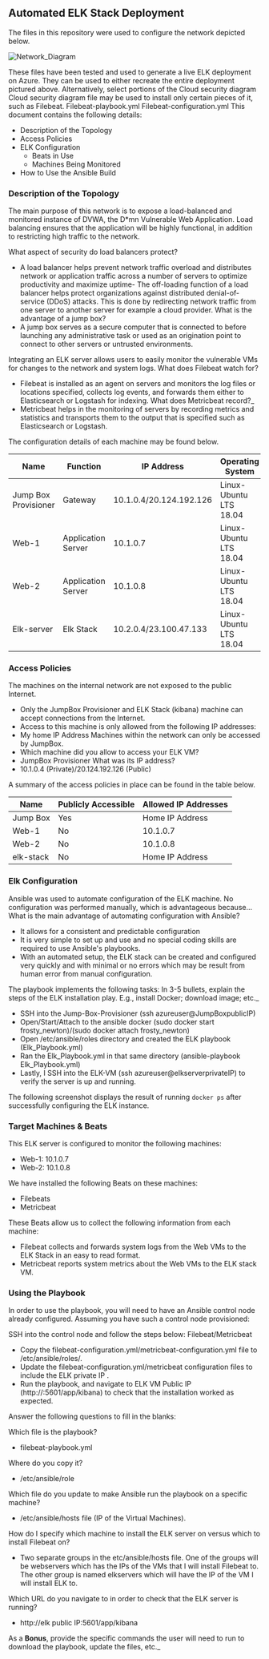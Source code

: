 ## Automated ELK Stack Deployment

The files in this repository were used to configure the network depicted below.

![Network_Diagram](/Diagram/Project11_Networkdiagram.png)

These files have been tested and used to generate a live ELK deployment on Azure. They can be used to either recreate the entire deployment pictured above. 
Alternatively, select portions of the Cloud security diagram Cloud security diagram file may be used to install only certain pieces of it, such as Filebeat.
Filebeat-playbook.yml
Filebeat-configuration.yml
This document contains the following details:
- Description of the Topology
- Access Policies
- ELK Configuration
  - Beats in Use
  - Machines Being Monitored
- How to Use the Ansible Build

### Description of the Topology
The main purpose of this network is to expose a load-balanced and monitored instance of DVWA, the D*mn Vulnerable Web Application.
Load balancing ensures that the application will be highly functional, in addition to restricting high traffic to the network.

What aspect of security do load balancers protect? 
- A load balancer helps prevent network traffic overload and distributes network or application traffic across a number of servers to optimize productivity and maximize uptime- The off-loading function of a load balancer helps protect organizations against distributed denial-of-service (DDoS) attacks. This is done by redirecting network traffic from one server to another server for example a cloud provider.
What is the advantage of a jump box?
- A jump box serves as a secure computer that is connected to before launching any administrative task or used as an origination point to connect to other servers or untrusted environments.

Integrating an ELK server allows users to easily monitor the vulnerable VMs for changes to the network and system logs.
What does Filebeat watch for?
- Filebeat is installed as an agent on servers and monitors the log files or locations specified, collects log events, and forwards them either to Elasticsearch or Logstash for indexing.
What does Metricbeat record?_
- Metricbeat helps in the monitoring of servers by recording metrics and statistics and transports them to the output that is specified  such as Elasticsearch or Logstash. 

The configuration details of each machine may be found below.


| Name                | Function                   | IP Address                            | Operating System       |
|---------------------|--------------------------  |---------------------------------------|------------------------|
| Jump Box Provisioner| Gateway                    |10.1.0.4/20.124.192.126                | Linux-Ubuntu LTS 18.04 |
| Web-1               |Application Server          |10.1.0.7                               | Linux-Ubuntu LTS 18.04 |
| Web-2               | Application Server         |10.1.0.8                               | Linux-Ubuntu LTS 18.04 |
| Elk-server          | Elk Stack                  |10.2.0.4/23.100.47.133                 | Linux-Ubuntu LTS 18.04 |


### Access Policies

The machines on the internal network are not exposed to the public Internet. 

- Only the JumpBox Provisioner and ELK Stack (kibana) machine can accept connections from the Internet. 
- Access to this machine is only allowed from the following IP addresses:
- My home IP Address
Machines within the network can only be accessed by JumpBox.
- Which machine did you allow to access your ELK VM?
- JumpBox Provisioner
What was its IP address?
- 10.1.0.4 (Private)/20.124.192.126 (Public)  

A summary of the access policies in place can be found in the table below.

| Name       | Publicly Accessible| Allowed IP Addresses |
|------------|--------------------|----------------------|
| Jump Box   | Yes                |Home IP Address       |
|  Web-1     | No                 |10.1.0.7              |
| Web-2      | No                 |10.1.0.8              |
| elk-stack  | No                 | Home IP Address      |

### Elk Configuration

Ansible was used to automate configuration of the ELK machine. No configuration was performed manually, which is advantageous because...
What is the main advantage of automating configuration with Ansible?
- It allows for a consistent and predictable configuration
- It is very simple to set up and use and no special coding skills are required to use Ansible's playbooks.
- With an automated setup, the ELK stack can be created and configured very quickly and with minimal or no errors which may be result from human error from manual configuration.

The playbook implements the following tasks:
In 3-5 bullets, explain the steps of the ELK installation play. E.g., install Docker; download image; etc._
- SSH into the Jump-Box-Provisioner (ssh azureuser@JumpBoxpublicIP)
- Open/Start/Attach to the ansible docker (sudo docker start frosty_newton)/(sudo docker attach frosty_newton)
- Open /etc/ansible/roles directory and created the ELK playbook (Elk_Playbook.yml)
- Ran the Elk_Playbook.yml in that same directory (ansible-playbook Elk_Playbook.yml)
- Lastly, I SSH into the ELK-VM (ssh azureuser@elkserverprivateIP) to verify the server is up and running.

The following screenshot displays the result of running `docker ps` after successfully configuring the ELK instance.
 
### Target Machines & Beats
This ELK server is configured to monitor the following machines:
- Web-1: 10.1.0.7                          
- Web-2: 10.1.0.8

We have installed the following Beats on these machines:
- Filebeats
- Metricbeat

These Beats allow us to collect the following information from each machine:
- Filebeat collects and forwards system logs from the Web VMs to the ELK Stack in an easy to read format.
- Metricbeat reports system metrics about the Web VMs to the ELK stack VM.
	
### Using the Playbook
In order to use the playbook, you will need to have an Ansible control node already configured. Assuming you have such a control node provisioned: 

SSH into the control node and follow the steps below:
Filebeat/Metricbeat
- Copy the filebeat-configuration.yml/metricbeat-configuration.yml file to /etc/ansible/roles/.
- Update the filebeat-configuration.yml/metricbeat  configuration files to include the ELK private IP .
- Run the playbook, and navigate to ELK VM Public IP (http://<elk public IP>:5601/app/kibana) to check that the installation worked as expected.

Answer the following questions to fill in the blanks:

Which file is the playbook? 
- filebeat-playbook.yml

Where do you copy it?
- /etc/ansible/role

Which file do you update to make Ansible run the playbook on a specific machine? 
- /etc/ansible/hosts file (IP of the Virtual Machines).

How do I specify which machine to install the ELK server on versus which to install Filebeat on?
- Two separate groups in the etc/ansible/hosts file. One of the groups will be webservers which has the IPs of the VMs that I will install Filebeat to. The other group is named elkservers which will have the IP of the VM I will install ELK to.

Which URL do you navigate to in order to check that the ELK server is running?
- http://elk public IP:5601/app/kibana

As a **Bonus**, provide the specific commands the user will need to run to download the playbook, update the files, etc._
